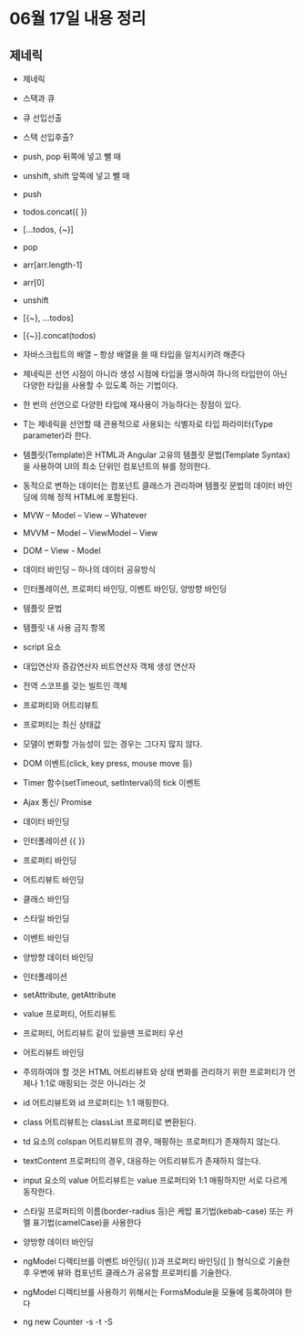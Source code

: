 # 06월 17일 내용 정리

## 제네릭

- 제네릭
- 스택과 큐
- 큐 선입선출
- 스택 선입후출?
- push, pop 뒤쪽에 넣고 뺄 때
- unshift, shift 앞쪽에 넣고 뺄 때
- push
- todos.concat({ })
- […todos, {~}]
- pop
- arr[arr.length-1]
- arr[0]
- unshift
- [{~}, …todos]
- [{~}].concat(todos)

- 자바스크립트의 배열 – 항상 배열을 쓸 때 타입을 일치시키려 해준다

- 제네릭은 선언 시점이 아니라 생성 시점에 타입을 명시하여 하나의 타입만이 아닌 다양한 타입을 사용할 수 있도록 하는 기법이다. 
- 한 번의 선언으로 다양한 타입에 재사용이 가능하다는 장점이 있다.
- T는 제네릭을 선언할 때 관용적으로 사용되는 식별자로 타입 파라미터(Type parameter)라 한다. 

- 템플릿(Template)은 HTML과 Angular 고유의 템플릿 문법(Template Syntax)을 사용하여 UI의 최소 단위인 컴포넌트의 뷰를 정의한다. 
- 동적으로 변하는 데이터는 컴포넌트 클래스가 관리하며 템플릿 문법의 데이터 바인딩에 의해 정적 HTML에 포함된다.

- MVW – Model – View – Whatever
- MVVM – Model – ViewModel – View 
- DOM – View - Model
- 데이터 바인딩 – 하나의 데이터 공유방식
- 인터폴레이션, 프로퍼티 바인딩, 이벤트 바인딩, 양방향 바인딩

- 템플릿 문법
- 템플릿 내 사용 금지 항목
- script 요소
- 대입연산자 증감연산자 비트연산자 객체 생성 연산자
- 전역 스코프를 갖는 빌트인 객체

- 프로퍼티와 어트리뷰트
- 프로퍼티는 최신 상태값

- 모델이 변화할 가능성이 있는 경우는 그다지 많지 않다.
- DOM 이벤트(click, key press, mouse move 등)
- Timer 함수(setTimeout, setInterval)의 tick 이벤트
- Ajax 통신/ Promise

- 데이터 바인딩
- 인터폴레이션 {{ }}
- 프로퍼티 바인딩
- 어트리뷰트 바인딩
- 클래스 바인딩
- 스타일 바인딩
- 이벤트 바인딩
- 양방향 데이터 바인딩

- 인터폴레이션

- setAttribute, getAttribute

- value 프로퍼티, 어트리뷰트
- 프로퍼티, 어트리뷰트 같이 있을땐 프로퍼티 우선

- 어트리뷰트 바인딩

- 주의하여야 할 것은 HTML 어트리뷰트와 상태 변화를 관리하기 위한 프로퍼티가 언제나 1:1로 매핑되는 것은 아니라는 것
- id 어트리뷰트와 id 프로퍼티는 1:1 매핑한다.
- class 어트리뷰트는 classList 프로퍼티로 변환된다.
- td 요소의 colspan 어트리뷰트의 경우, 매핑하는 프로퍼티가 존재하지 않는다.
- textContent 프로퍼티의 경우, 대응하는 어트리뷰트가 존재하지 않는다.
- input 요소의 value 어트리뷰트는 value 프로퍼티와 1:1 매핑하지만 서로 다르게 동작한다.

- 스타일 프로퍼티의 이름(border-radius 등)은 케밥 표기법(kebab-case) 또는 카멜 표기법(camelCase)을 사용한다

- 양방향 데이터 바인딩
- ngModel 디렉티브를 이벤트 바인딩(( ))과 프로퍼티 바인딩([ ]) 형식으로 기술한 후 우변에 뷰와 컴포넌트 클래스가 공유할 프로퍼티를 기술한다. 
- ngModel 디렉티브를 사용하기 위해서는 FormsModule을 모듈에 등록하여야 한다
- ng new Counter -s -t -S
